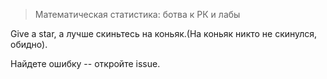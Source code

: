 
> Математическая статистика: ботва к РК и лабы

Give a star, а лучше скиньтесь на коньяк.(На коньяк никто не скинулся, обидно).

Найдете ошибку -- откройте issue.
